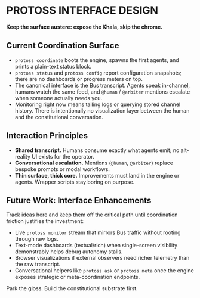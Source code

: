 # PROTOSS INTERFACE DESIGN

**Keep the surface austere: expose the Khala, skip the chrome.**

## Current Coordination Surface

- `protoss coordinate` boots the engine, spawns the first agents, and prints a plain-text status block.
- `protoss status` and `protoss config` report configuration snapshots; there are no dashboards or progress meters on top.
- The canonical interface is the Bus transcript. Agents speak in-channel, humans watch the same feed, and `@human` / `@arbiter` mentions escalate when someone actually needs you.
- Monitoring right now means tailing logs or querying stored channel history. There is intentionally no visualization layer between the human and the constitutional conversation.

## Interaction Principles

- **Shared transcript.** Humans consume exactly what agents emit; no alt-reality UI exists for the operator.
- **Conversational escalation.** Mentions (`@human`, `@arbiter`) replace bespoke prompts or modal workflows.
- **Thin surface, thick core.** Improvements must land in the engine or agents. Wrapper scripts stay boring on purpose.

## Future Work: Interface Enhancements

Track ideas here and keep them off the critical path until coordination friction justifies the investment:
- Live `protoss monitor` stream that mirrors Bus traffic without rooting through raw logs.
- Text-mode dashboards (textual/rich) when single-screen visibility demonstrably helps debug autonomy stalls.
- Browser visualizations if external observers need richer telemetry than the raw transcript.
- Conversational helpers like `protoss ask` or `protoss meta` once the engine exposes strategic or meta-coordination endpoints.

Park the gloss. Build the constitutional substrate first.
